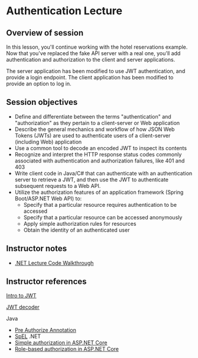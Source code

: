 # Authentication Lecture

## Overview of session

In this lesson, you'll continue working with the hotel reservations example. Now that you've replaced the fake API server with a real one, you'll add authentication and authorization to the client and server applications.

The server application has been modified to use JWT authentication, and provide a login endpoint. The client application has been modified to provide an option to log in.

## Session objectives

- Define and differentiate between the terms "authentication" and "authorization" as they pertain to a client-server or Web application
- Describe the general mechanics and workflow of how JSON Web Tokens (JWTs) are used to authenticate users of a client-server (including Web) application
- Use a common tool to decode an encoded JWT to inspect its contents
- Recognize and interpret the HTTP response status codes commonly associated with authentication and authorization failures, like 401 and 403
- Write client code in Java/C# that can authenticate with an authentication server to retrieve a JWT, and then use the JWT to authenticate subsequent requests to a Web API.
- Utilize the authorization features of an application framework (Spring Boot/ASP.NET Web API) to:
  - Specify that a particular resource requires authentication to be accessed
  - Specify that a particular resource can be accessed anonymously
  - Apply simple authorization rules for resources
  - Obtain the identity of an authenticated user

## Instructor notes

- [.NET Lecture Code Walkthrough](./dotnet-lecture-code.md)

## Instructor references

[Intro to JWT](https://jwt.io/introduction/)

[JWT decoder](https://jwt.io/#debugger-io)

Java
- [Pre Authorize Annotation](https://docs.spring.io/spring-security/site/docs/current/reference/html5/#el-pre-post-annotations)
- [SpEL](https://docs.spring.io/spring/docs/current/spring-framework-reference/core.html#expressions)
.NET
- [Simple authorization in ASP.NET Core](https://docs.microsoft.com/en-us/aspnet/core/security/authorization/simple?view=aspnetcore-3.1)
- [Role-based authorization in ASP.NET Core](https://docs.microsoft.com/en-us/aspnet/core/security/authorization/roles?view=aspnetcore-3.1)
